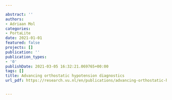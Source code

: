 ---
abstract: ''
authors:
- Adriaan Mol
categories:
- PortaLite
date: 2021-01-01
featured: false
projects: []
publication: ''
publication_types:
- '0'
publishDate: 2021-03-05 16:32:21.069765+00:00
tags: []
title: Advancing orthostatic hypotension diagnostics
url_pdf: https://research.vu.nl/en/publications/advancing-orthostatic-hypotension-diagnostics

---
